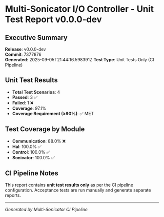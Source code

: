 # Multi-Sonicator I/O Controller - Unit Test Report v0.0.0-dev

## Executive Summary

**Release**: v0.0.0-dev  
**Commit**: 7377876  
**Generated**: 2025-09-05T21:44:16.598391Z
**Test Type**: Unit Tests Only (CI Pipeline)

## Unit Test Results

- **Total Test Scenarios**: 4
- **Passed**: 3 ✅
- **Failed**: 1 ❌  
- **Coverage**: 97.1%
- **Coverage Requirement (≥90%)**: ✅ MET

## Test Coverage by Module

- **Communication**: 88.0% ❌
- **Hal**: 100.0% ✅
- **Control**: 100.0% ✅
- **Sonicator**: 100.0% ✅

## CI Pipeline Notes

This report contains **unit test results only** as per the CI pipeline configuration.
Acceptance tests are run manually and generate separate reports.

---
*Generated by Multi-Sonicator CI Pipeline*
